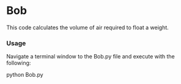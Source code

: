 # Bob

This code calculates the volume of air required to float a weight.

### Usage

Navigate a terminal window to the Bob.py file and execute with the following:

python Bob.py
